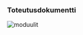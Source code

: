 ### Toteutusdokumentti

![moduulit][moduulit]

[moduulit]: https://github.com/xvixvi/kiilto/dokumentaatio/tiralabra/kuvat/kiilto_moduulit.png "projektin rakenne moduulitasolla"
